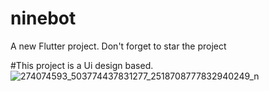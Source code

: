 # ninebot

A new Flutter project.
Don't forget to star the project



#This project is a Ui design based.
![274074593_503774437831277_2518708777832940249_n](https://user-images.githubusercontent.com/105006236/226862665-2cc7363c-0d2b-472d-ac7a-ec465634e6c8.jpg)


